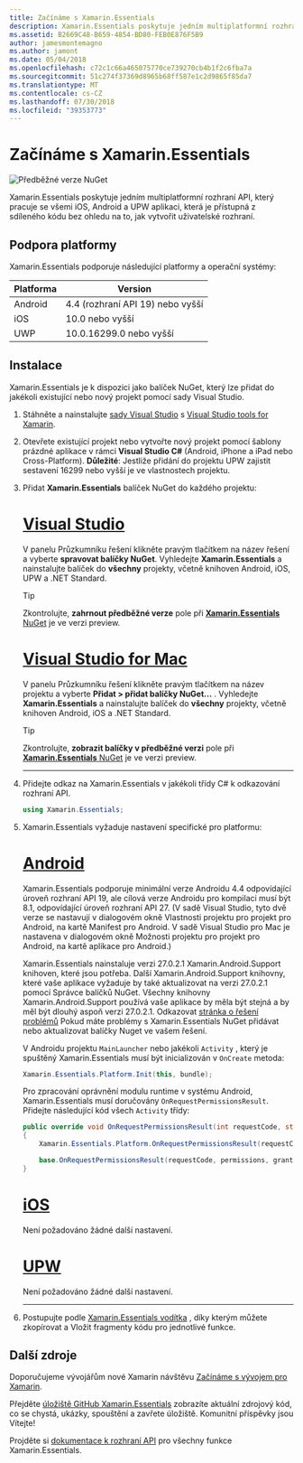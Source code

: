 ```yaml
---
title: Začínáme s Xamarin.Essentials
description: Xamarin.Essentials poskytuje jedním multiplatformní rozhraní API, který pracuje se všemi iOS, Android a UPW aplikaci, která je přístupná z sdíleného kódu bez ohledu na to, jak vytvořit uživatelské rozhraní.
ms.assetid: B2669C48-B659-4854-BD80-FEB0E876F5B9
author: jamesmontemagno
ms.author: jamont
ms.date: 05/04/2018
ms.openlocfilehash: c72c1c66a465075770ce739270cb4b1f2c6fba7a
ms.sourcegitcommit: 51c274f37369d8965b68ff587e1c2d9865f85da7
ms.translationtype: MT
ms.contentlocale: cs-CZ
ms.lasthandoff: 07/30/2018
ms.locfileid: "39353773"
---
```

# <a name="get-started-with-xamarinessentials"></a>Začínáme s Xamarin.Essentials

![Předběžné verze NuGet](~/media/shared/pre-release.png)

Xamarin.Essentials poskytuje jedním multiplatformní rozhraní API, který pracuje se všemi iOS, Android a UPW aplikaci, která je přístupná z sdíleného kódu bez ohledu na to, jak vytvořit uživatelské rozhraní.

## <a name="platform-support"></a>Podpora platformy

Xamarin.Essentials podporuje následující platformy a operační systémy:

| Platforma | Version |
| --- | --- |
| Android | 4.4 (rozhraní API 19) nebo vyšší |
| iOS |10.0 nebo vyšší |
| UWP | 10.0.16299.0 nebo vyšší |

## <a name="installation"></a>Instalace

Xamarin.Essentials je k dispozici jako balíček NuGet, který lze přidat do jakékoli existující nebo nový projekt pomocí sady Visual Studio.

1. Stáhněte a nainstalujte [sady Visual Studio](http://visualstudio.com) s [Visual Studio tools for Xamarin](~/cross-platform/get-started/installation/index.md).

2. Otevřete existující projekt nebo vytvořte nový projekt pomocí šablony prázdné aplikace v rámci **Visual Studio C#** (Android, iPhone a iPad nebo Cross-Platform). **Důležité**: Jestliže přidání do projektu UPW zajistit sestavení 16299 nebo vyšší je ve vlastnostech projektu.

3. Přidat **Xamarin.Essentials** balíček NuGet do každého projektu:

    # <a name="visual-studiotabwindows"></a>[Visual Studio](#tab/windows)

    V panelu Průzkumníku řešení klikněte pravým tlačítkem na název řešení a vyberte **spravovat balíčky NuGet**. Vyhledejte **Xamarin.Essentials** a nainstalujte balíček do **všechny** projekty, včetně knihoven Android, iOS, UPW a .NET Standard.

    > [!TIP]
    > Zkontrolujte, **zahrnout předběžné verze** pole při [ **Xamarin.Essentials** NuGet](https://www.nuget.org/packages/Xamarin.Essentials) je ve verzi preview.

    # <a name="visual-studio-for-mactabmacos"></a>[Visual Studio for Mac](#tab/macos)

    V panelu Průzkumníku řešení klikněte pravým tlačítkem na název projektu a vyberte **Přidat > přidat balíčky NuGet...** . Vyhledejte **Xamarin.Essentials** a nainstalujte balíček do **všechny** projekty, včetně knihoven Android, iOS a .NET Standard.

    > [!TIP]
    > Zkontrolujte, **zobrazit balíčky v předběžné verzi** pole při [ **Xamarin.Essentials** NuGet](https://www.nuget.org/packages/Xamarin.Essentials) je ve verzi preview.

    -----

4. Přidejte odkaz na Xamarin.Essentials v jakékoli třídy C# k odkazování rozhraní API.

    ```csharp
    using Xamarin.Essentials;
    ```

5. Xamarin.Essentials vyžaduje nastavení specifické pro platformu:

    # <a name="androidtabandroid"></a>[Android](#tab/android)

    Xamarin.Essentials podporuje minimální verze Androidu 4.4 odpovídající úroveň rozhraní API 19, ale cílová verze Androidu pro kompilaci musí být 8.1, odpovídající úroveň rozhraní API 27. (V sadě Visual Studio, tyto dvě verze se nastavují v dialogovém okně Vlastnosti projektu pro projekt pro Android, na kartě Manifest pro Android. V sadě Visual Studio pro Mac je nastavena v dialogovém okně Možnosti projektu pro projekt pro Android, na kartě aplikace pro Android.) 
    
    Xamarin.Essentials nainstaluje verzi 27.0.2.1 Xamarin.Android.Support knihoven, které jsou potřeba. Další Xamarin.Android.Support knihovny, které vaše aplikace vyžaduje by také aktualizovat na verzi 27.0.2.1 pomocí Správce balíčků NuGet. Všechny knihovny Xamarin.Android.Support používá vaše aplikace by měla být stejná a by měl být dlouhý aspoň verzi 27.0.2.1. Odkazovat [stránka o řešení problémů](troubleshooting.md) Pokud máte problémy s Xamarin.Essentials NuGet přidávat nebo aktualizovat balíčky Nuget ve vašem řešení.

    V Androidu projektu `MainLauncher` nebo jakékoli `Activity` , který je spuštěný Xamarin.Essentials musí být inicializován v `OnCreate` metoda:

    ```csharp
    Xamarin.Essentials.Platform.Init(this, bundle);
    ```

    Pro zpracování oprávnění modulu runtime v systému Android, Xamarin.Essentials musí doručovány `OnRequestPermissionsResult`. Přidejte následující kód všech `Activity` třídy:

    ```csharp
    public override void OnRequestPermissionsResult(int requestCode, string[] permissions, [GeneratedEnum] Android.Content.PM.Permission[] grantResults)
    {
        Xamarin.Essentials.Platform.OnRequestPermissionsResult(requestCode, permissions, grantResults);

        base.OnRequestPermissionsResult(requestCode, permissions, grantResults);
    }
    ```

    # <a name="iostabios"></a>[iOS](#tab/ios)

    Není požadováno žádné další nastavení.

    # <a name="uwptabuwp"></a>[UPW](#tab/uwp)

    Není požadováno žádné další nastavení.

    -----

6. Postupujte podle [Xamarin.Essentials vodítka](index.md) , díky kterým můžete zkopírovat a Vložit fragmenty kódu pro jednotlivé funkce.

## <a name="other-resources"></a>Další zdroje

Doporučujeme vývojářům nové Xamarin návštěvu [Začínáme s vývojem pro Xamarin](~/cross-platform/getting-started/index.md).

Přejděte [úložiště GitHub Xamarin.Essentials](http://github.com/xamarin/Essentials) zobrazíte aktuální zdrojový kód, co se chystá, ukázky, spouštění a zavřete úložiště. Komunitní příspěvky jsou Vítejte!

Projděte si [dokumentace k rozhraní API](xref:Xamarin.Essentials) pro všechny funkce Xamarin.Essentials.
